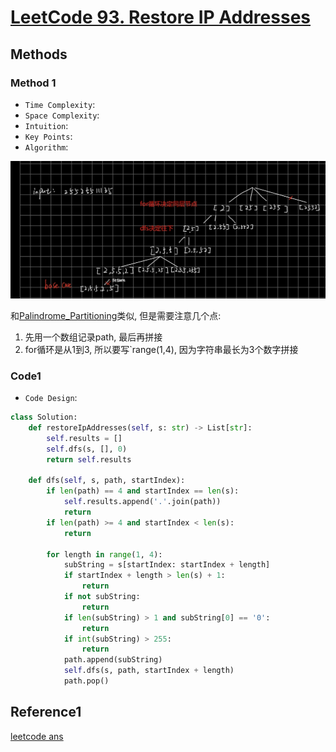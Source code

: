 # [LeetCode 93. Restore IP Addresses](https://leetcode-cn.com/problems/restore-ip-addresses/)

## Methods

### Method 1

* `Time Complexity`:
* `Space Complexity`:
* `Intuition`:
* `Key Points`:
* `Algorithm`:

![157](/Image/157.png)

和[Palindrome_Partitioning](DFS/Palindrome_Partitioning/readme.md)类似, 但是需要注意几个点:

1. 先用一个数组记录path, 最后再拼接
2. for循环是从1到3, 所以要写`range(1,4), 因为字符串最长为3个数字拼接

### Code1

* `Code Design`:

```python
class Solution:
    def restoreIpAddresses(self, s: str) -> List[str]:
        self.results = []
        self.dfs(s, [], 0)
        return self.results

    def dfs(self, s, path, startIndex):
        if len(path) == 4 and startIndex == len(s):
            self.results.append('.'.join(path))
            return
        if len(path) >= 4 and startIndex < len(s):
            return

        for length in range(1, 4):
            subString = s[startIndex: startIndex + length]
            if startIndex + length > len(s) + 1:
                return
            if not subString:
                return
            if len(subString) > 1 and subString[0] == '0':
                return
            if int(subString) > 255:
                return
            path.append(subString)
            self.dfs(s, path, startIndex + length)
            path.pop()
```

## Reference1

[leetcode ans](https://leetcode-cn.com/problems/restore-ip-addresses/solution/shou-hua-tu-jie-huan-yuan-dfs-hui-su-de-xi-jie-by-/)